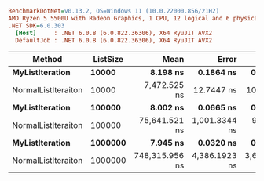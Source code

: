 ``` ini

BenchmarkDotNet=v0.13.2, OS=Windows 11 (10.0.22000.856/21H2)
AMD Ryzen 5 5500U with Radeon Graphics, 1 CPU, 12 logical and 6 physical cores
.NET SDK=6.0.303
  [Host]     : .NET 6.0.8 (6.0.822.36306), X64 RyuJIT AVX2
  DefaultJob : .NET 6.0.8 (6.0.822.36306), X64 RyuJIT AVX2


```
|              Method | ListSize |           Mean |         Error |        StdDev |   Gen0 | Allocated |
|-------------------- |--------- |---------------:|--------------:|--------------:|-------:|----------:|
|     **MyListIteration** |    **10000** |       **8.198 ns** |     **0.1864 ns** |     **0.1831 ns** | **0.0229** |      **48 B** |
| NormalListIteraiton |    10000 |   7,472.525 ns |    12.7447 ns |    10.6424 ns |      - |         - |
|     **MyListIteration** |   **100000** |       **8.002 ns** |     **0.0665 ns** |     **0.0589 ns** | **0.0229** |      **48 B** |
| NormalListIteraiton |   100000 |  75,641.521 ns | 1,001.3344 ns |   936.6488 ns |      - |         - |
|     **MyListIteration** |  **1000000** |       **7.945 ns** |     **0.0320 ns** |     **0.0299 ns** | **0.0229** |      **48 B** |
| NormalListIteraiton |  1000000 | 748,315.956 ns | 4,386.1923 ns | 3,662.6692 ns |      - |         - |
